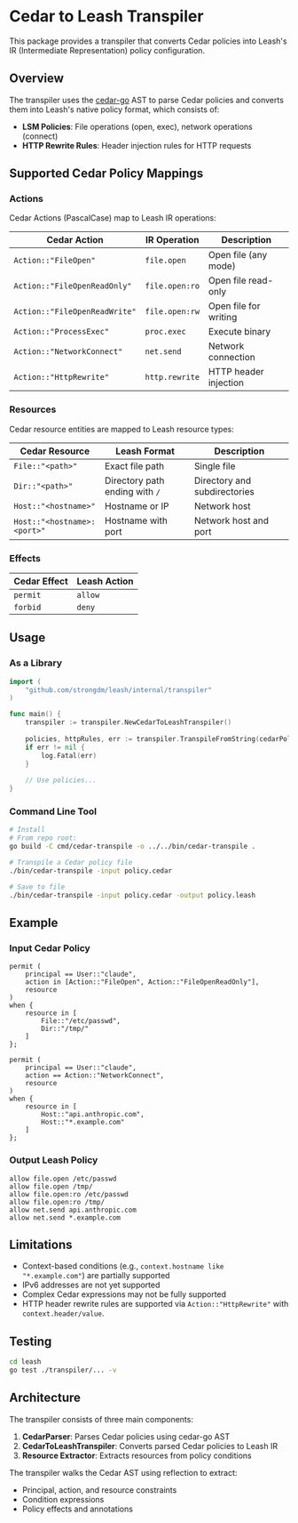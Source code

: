 # Cedar to Leash Transpiler

This package provides a transpiler that converts Cedar policies into Leash's IR (Intermediate Representation) policy configuration.

## Overview

The transpiler uses the [cedar-go](https://github.com/cedar-policy/cedar-go) AST to parse Cedar policies and converts them into Leash's native policy format, which consists of:

- **LSM Policies**: File operations (open, exec), network operations (connect)
- **HTTP Rewrite Rules**: Header injection rules for HTTP requests

## Supported Cedar Policy Mappings

### Actions

Cedar Actions (PascalCase) map to Leash IR operations:

| Cedar Action | IR Operation | Description |
|--------------|--------------|-------------|
| `Action::"FileOpen"` | `file.open` | Open file (any mode) |
| `Action::"FileOpenReadOnly"` | `file.open:ro` | Open file read-only |
| `Action::"FileOpenReadWrite"` | `file.open:rw` | Open file for writing |
| `Action::"ProcessExec"` | `proc.exec` | Execute binary |
| `Action::"NetworkConnect"` | `net.send` | Network connection |
| `Action::"HttpRewrite"` | `http.rewrite` | HTTP header injection |

### Resources

Cedar resource entities are mapped to Leash resource types:

| Cedar Resource | Leash Format | Description |
|---------------|--------------|-------------|
| `File::"<path>"` | Exact file path | Single file |
| `Dir::"<path>"` | Directory path ending with `/` | Directory and subdirectories |
| `Host::"<hostname>"` | Hostname or IP | Network host |
| `Host::"<hostname>:<port>"` | Hostname with port | Network host and port |

### Effects

| Cedar Effect | Leash Action |
|-------------|--------------|
| `permit` | `allow` |
| `forbid` | `deny` |

## Usage

### As a Library

```go
import (
    "github.com/strongdm/leash/internal/transpiler"
)

func main() {
    transpiler := transpiler.NewCedarToLeashTranspiler()
    
    policies, httpRules, err := transpiler.TranspileFromString(cedarPolicyContent)
    if err != nil {
        log.Fatal(err)
    }
    
    // Use policies...
}
```

### Command Line Tool

```bash
# Install
# From repo root:
go build -C cmd/cedar-transpile -o ../../bin/cedar-transpile .

# Transpile a Cedar policy file
./bin/cedar-transpile -input policy.cedar

# Save to file
./bin/cedar-transpile -input policy.cedar -output policy.leash
```

## Example

### Input Cedar Policy

```cedar
permit (
    principal == User::"claude",
    action in [Action::"FileOpen", Action::"FileOpenReadOnly"],
    resource
)
when {
    resource in [
        File::"/etc/passwd",
        Dir::"/tmp/"
    ]
};

permit (
    principal == User::"claude",
    action == Action::"NetworkConnect",
    resource
)
when {
    resource in [
        Host::"api.anthropic.com",
        Host::"*.example.com"
    ]
};
```

### Output Leash Policy

```
allow file.open /etc/passwd
allow file.open /tmp/
allow file.open:ro /etc/passwd
allow file.open:ro /tmp/
allow net.send api.anthropic.com
allow net.send *.example.com
```

## Limitations

- Context-based conditions (e.g., `context.hostname like "*.example.com"`) are partially supported
- IPv6 addresses are not yet supported
- Complex Cedar expressions may not be fully supported
- HTTP header rewrite rules are supported via `Action::"HttpRewrite"` with `context.header/value`.

## Testing

```bash
cd leash
go test ./transpiler/... -v
```

## Architecture

The transpiler consists of three main components:

1. **CedarParser**: Parses Cedar policies using cedar-go AST
2. **CedarToLeashTranspiler**: Converts parsed Cedar policies to Leash IR
3. **Resource Extractor**: Extracts resources from policy conditions

The transpiler walks the Cedar AST using reflection to extract:
- Principal, action, and resource constraints
- Condition expressions
- Policy effects and annotations
